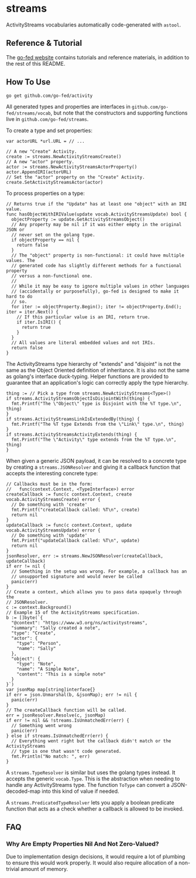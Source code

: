 # streams

ActivityStreams vocabularies automatically code-generated with `astool`.

## Reference & Tutorial

The [go-fed website](https://go-fed.org/) contains tutorials and reference
materials, in addition to the rest of this README.

## How To Use

```
go get github.com/go-fed/activity
```

All generated types and properties are interfaces in
`github.com/go-fed/streams/vocab`, but note that the constructors and supporting
functions live in `github.com/go-fed/streams`.

To create a type and set properties:

```golang
var actorURL *url.URL = // ...

// A new "Create" Activity.
create := streams.NewActivityStreamsCreate()
// A new "actor" property.
actor := streams.NewActivityStreamsActorProperty()
actor.AppendIRI(actorURL)
// Set the "actor" property on the "Create" Activity.
create.SetActivityStreamsActor(actor)
```

To process properties on a type:

```golang
// Returns true if the "Update" has at least one "object" with an IRI value.
func hasObjectWithIRIValue(update vocab.ActivityStreamsUpdate) bool {
  objectProperty := update.GetActivityStreamsObject()
  // Any property may be nil if it was either empty in the original JSON or
  // never set on the golang type.
  if objectProperty == nil {
    return false
  }
  // The "object" property is non-functional: it could have multiple values. The
  // generated code has slightly different methods for a functional property
  // versus a non-functional one.
  //
  // While it may be easy to ignore multiple values in other languages
  // (accidentally or purposefully), go-fed is designed to make it hard to do
  // so.
  for iter := objectProperty.Begin(); iter != objectProperty.End(); iter = iter.Next() {
    // If this particular value is an IRI, return true.
    if iter.IsIRI() {
      return true
    }
  }
  // All values are literal embedded values and not IRIs.
  return false
}
```

The ActivityStreams type hierarchy of "extends" and "disjoint" is not the same
as the Object Oriented definition of inheritance. It is also not the same as
golang's interface duck-typing. Helper functions are provided to guarantee that
an application's logic can correctly apply the type hierarchy.

```golang
thing := // Pick a type from streams.NewActivityStreams<Type>()
if streams.ActivityStreamsObjectIsDisjointWith(thing) {
  fmt.Printf("The \"Object\" type is Disjoint with the %T type.\n", thing)
}
if streams.ActivityStreamsLinkIsExtendedBy(thing) {
  fmt.Printf("The %T type Extends from the \"Link\" type.\n", thing)
}
if streams.ActivityStreamsActivityExtends(thing) {
  fmt.Printf("The \"Activity\" type extends from the %T type.\n", thing)
}
```

When given a generic JSON payload, it can be resolved to a concrete type by
creating a `streams.JSONResolver` and giving it a callback function that accepts
the interesting concrete type:

```golang
// Callbacks must be in the form:
//   func(context.Context, <TypeInterface>) error
createCallback := func(c context.Context, create vocab.ActivityStreamsCreate) error {
  // Do something with 'create'
  fmt.Printf("createCallback called: %T\n", create)
  return nil
}
updateCallback := func(c context.Context, update vocab.ActivityStreamsUpdate) error {
  // Do something with 'update'
  fmt.Printf("updateCallback called: %T\n", update)
  return nil
}
jsonResolver, err := streams.NewJSONResolver(createCallback, updateCallback)
if err != nil {
  // Something in the setup was wrong. For example, a callback has an
  // unsupported signature and would never be called
  panic(err)
}
// Create a context, which allows you to pass data opaquely through the
// JSONResolver.
c := context.Background()
// Example 15 of the ActivityStreams specification.
b := []byte(`{
  "@context": "https://www.w3.org/ns/activitystreams",
  "summary": "Sally created a note",
  "type": "Create",
  "actor": {
    "type": "Person",
    "name": "Sally"
  },
  "object": {
    "type": "Note",
    "name": "A Simple Note",
    "content": "This is a simple note"
  }
}`)
var jsonMap map[string]interface{}
if err = json.Unmarshal(b, &jsonMap); err != nil {
  panic(err)
}
// The createCallback function will be called.
err = jsonResolver.Resolve(c, jsonMap)
if err != nil && !streams.IsUnmatchedErr(err) {
  // Something went wrong
  panic(err)
} else if streams.IsUnmatchedErr(err) {
  // Everything went right but the callback didn't match or the ActivityStreams
  // type is one that wasn't code generated.
  fmt.Println("No match: ", err)
}
```

A `streams.TypeResolver` is similar but uses the golang types instead. It
accepts the generic `vocab.Type`. This is the abstraction when needing to handle
any ActivityStreams type. The function `ToType` can convert a JSON-decoded-map
into this kind of value if needed.

A `streams.PredicatedTypeResolver` lets you apply a boolean predicate function
that acts as a check whether a callback is allowed to be invoked.

## FAQ

### Why Are Empty Properties Nil And Not Zero-Valued?

Due to implementation design decisions, it would require a lot of plumbing to
ensure this would work properly. It would also require allocation of a
non-trivial amount of memory.
